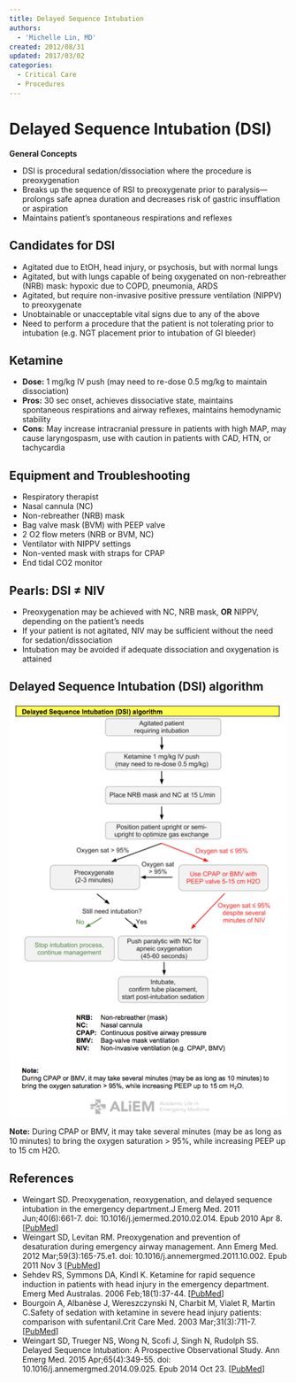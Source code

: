 ```yaml
---
title: Delayed Sequence Intubation
authors:
  - 'Michelle Lin, MD'
created: 2012/08/31
updated: 2017/03/02
categories:
  - Critical Care
  - Procedures
---
```


# Delayed Sequence Intubation (DSI)

**General Concepts**

- DSI is procedural sedation/dissociation where the procedure is preoxygenation
- Breaks up the sequence of RSI to preoxygenate prior to paralysis—prolongs safe apnea duration and decreases risk of gastric insufflation or aspiration
- Maintains patient’s spontaneous respirations and reflexes

## Candidates for DSI

- Agitated due to EtOH, head injury, or psychosis, but with normal lungs
- Agitated, but with lungs capable of being oxygenated on non-rebreather (NRB) mask: hypoxic due to COPD, pneumonia, ARDS
- Agitated, but require non-invasive positive pressure ventilation (NIPPV) to preoxygenate
- Unobtainable or unacceptable vital signs due to any of the above
- Need to perform a procedure that the patient is not tolerating prior to intubation (e.g. NGT placement prior to intubation of GI bleeder)

## Ketamine

- **Dose:** 1 mg/kg IV push (may need to re-dose 0.5 mg/kg to maintain dissociation)
- **Pros:** 30 sec onset, achieves dissociative state, maintains spontaneous respirations and airway reflexes, maintains hemodynamic stability
- **Cons**: May increase intracranial pressure in patients with high MAP, may cause laryngospasm, use with caution in patients with CAD, HTN, or tachycardia

## Equipment and Troubleshooting

- Respiratory therapist
- Nasal cannula (NC)
- Non-rebreather (NRB) mask
- Bag valve mask (BVM) with PEEP valve
- 2 O2 flow meters (NRB or BVM, NC)
- Ventilator with NIPPV settings
- Non-vented mask with straps for CPAP
- End tidal CO2 monitor

## Pearls: DSI ≠ NIV 

- Preoxygenation may be achieved with NC, NRB mask, **OR** NIPPV, depending on the patient’s needs
- If your patient is not agitated, NIV may be sufficient without the need for sedation/dissociation
- Intubation may be avoided if adequate dissociation and oxygenation is attained

## Delayed Sequence Intubation (DSI) algorithm

![Delayed Sequence Intubation (DSI) algorithm](media/delayed-sequence-intubation_image-1.png)

**Note:** During CPAP or BMV, it may take several minutes (may be as long as 10 minutes) to bring the oxygen saturation > 95%, while increasing PEEP up to 15 cm H2O.

## References

- Weingart SD. Preoxygenation, reoxygenation, and delayed sequence intubation in the emergency department.J Emerg Med. 2011 Jun;40(6):661-7. doi: 10.1016/j.jemermed.2010.02.014. Epub 2010 Apr 8. [[PubMed](https://www.ncbi.nlm.nih.gov/pubmed/?term=20378297)]
- Weingart SD, Levitan RM. Preoxygenation and prevention of desaturation during emergency airway management. Ann Emerg Med. 2012 Mar;59(3):165-75.e1. doi: 10.1016/j.annemergmed.2011.10.002. Epub 2011 Nov 3 [[PubMed](https://www.ncbi.nlm.nih.gov/pubmed/?term=22050948)]
- Sehdev RS, Symmons DA, Kindl K. Ketamine for rapid sequence induction in patients with head injury in the emergency department. Emerg Med Australas. 2006 Feb;18(1):37-44. [[PubMed](https://www.ncbi.nlm.nih.gov/pubmed/?term=16454773)]
- Bourgoin A, Albanèse J, Wereszczynski N, Charbit M, Vialet R, Martin C.Safety of sedation with ketamine in severe head injury patients: comparison with sufentanil.Crit Care Med. 2003 Mar;31(3):711-7. [[PubMed](https://www.ncbi.nlm.nih.gov/pubmed/?term=12626974)]
- Weingart SD, Trueger NS, Wong N, Scofi J, Singh N, Rudolph SS. Delayed Sequence Intubation: A Prospective Observational Study. Ann Emerg Med. 2015 Apr;65(4):349-55. doi: 10.1016/j.annemergmed.2014.09.025. Epub 2014 Oct 23. [[PubMed](https://www.ncbi.nlm.nih.gov/pubmed/25447559)] 
